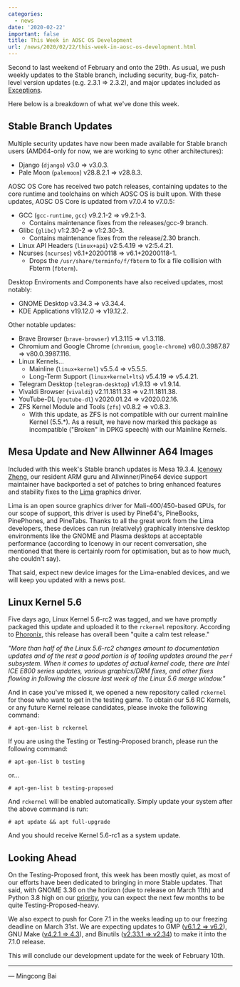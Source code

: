 ```yaml
---
categories:
  - news
date: '2020-02-22'
important: false
title: This Week in AOSC OS Development
url: /news/2020/02/22/this-week-in-aosc-os-development.html
---
```



Second to last weekend of February and onto the 29th. As usual, we push weekly
updates to the Stable branch, including security, bug-fix, patch-level version
updates (e.g. 2.3.1 => 2.3.2), and major updates included as
[Exceptions](https://wiki.aosc.io/en/dev-sys-cycle-exceptions).

Here below is a breakdown of what we've done this week.

Stable Branch Updates
---------------------

Multiple security updates have now been made available for Stable branch users
(AMD64-only for now, we are working to sync other architectures):

- Django (`django`) v3.0 => v3.0.3.
- Pale Moon (`palemoon`) v28.8.2.1 => v28.8.3.

AOSC OS Core has received two patch releases, containing updates to the core
runtime and toolchains on which AOSC OS is built upon. With these updates,
AOSC OS Core is updated from v7.0.4 to v7.0.5:

- GCC (`gcc-runtime`, `gcc`) v9.2.1-2 => v9.2.1-3.
  - Contains maintenance fixes from the releases/gcc-9 branch.
- Glibc (`glibc`) v1:2.30-2 => v1:2.30-3.
  - Contains maintenance fixes from the release/2.30 branch.
- Linux API Headers (`linux+api`) v2:5.4.19 => v2:5.4.21.
- Ncurses (`ncurses`) v6.1+20200118 => v6.1+20200118-1.
  - Drops the `/usr/share/terminfo/f/fbterm` to fix a file collision with
    Fbterm (`fbterm`).

Desktop Enviroments and Components have also received updates, most notably:

- GNOME Desktop v3.34.3 => v3.34.4.
- KDE Applications v19.12.0 => v19.12.2.

Other notable updates:

- Brave Browser (`brave-browser`) v1.3.115 => v1.3.118.
- Chromium and Google Chrome (`chromium`, `google-chrome`)
  v80.0.3987.87 => v80.0.3987.116.
- Linux Kernels...
    - Mainline (`linux+kernel`) v5.5.4 => v5.5.5.
    - Long-Term Support (`linux+kernel+lts`) v5.4.19 => v5.4.21.
- Telegram Desktop (`telegram-desktop`) v1.9.13 => v1.9.14.
- Vivaldi Browser (`vivaldi`) v2.11.1811.33 => v2.11.1811.38.
- YouTube-DL (`youtube-dl`) v2020.01.24 => v2020.02.16.
- ZFS Kernel Module and Tools (`zfs`) v0.8.2 => v0.8.3.
    - With this update, as ZFS is not compatible with our current mainline
      Kernel (5.5.\*). As a result, we have now marked this package as
      incompatible ("Broken" in DPKG speech) with our Mainline Kernels.

Mesa Update and New Allwinner A64 Images
----------------------------------------

Included with this week's Stable branch updates is Mesa 19.3.4.
[Icenowy Zheng](https://github.com/Icenowy), our resident ARM guru and
Allwinner/Pine64 device support maintainer have backported a set of patches
to bring enhanced features and stability fixes to the
[Lima](https://gitlab.freedesktop.org/lima/web) graphics driver.

Lima is an open source graphics driver for Mali-400/450-based GPUs, for our
scope of support, this driver is used by Pine64's, PineBooks, PinePhones,
and PineTabs. Thanks to all the great work from the Lima developers, these
devices can run (relatively) graphically intensive desktop environments like
the GNOME and Plasma desktops at acceptable performance (according to Icenowy
in our recent conversation, she mentioned that there is certainly room for
optimisation, but as to how much, she couldn't say).

That said, expect new device images for the Lima-enabled devices, and we will
keep you updated with a news post.

Linux Kernel 5.6
----------------

Five days ago, Linux Kernel 5.6-rc2 was tagged, and we have promptly packaged
this update and uploaded it to the `rckernel` repository. According to
[Phoronix](https://www.phoronix.com/scan.php?page=news_item&px=Linux-5.6-rc2-Released),
this release has overall been "quite a calm test release."

*"More than half of the Linux 5.6-rc2 changes amount to documentation updates*
*and of the rest a good portion is of tooling updates around the `perf`*
*subsystem. When it comes to updates of actual kernel code, there are Intel*
*ICE E800 series updates, various graphics/DRM fixes, and other fixes*
*flowing in following the closure last week of the Linux 5.6 merge window."*

And in case you've missed it, we opened a new repository called `rckernel` for
those who want to get in the testing game. To obtain our 5.6 RC Kernels, or
any future Kernel release candidates, please invoke the following command:

```
# apt-gen-list b rckernel
```

If you are using the Testing or Testing-Proposed branch, please run the
following command:

```
# apt-gen-list b testing
```

or...

```
# apt-gen-list b testing-proposed
```

And `rckernel` will be enabled automatically. Simply update your system after
the above command is run:

```
# apt update && apt full-upgrade
```

And you should receive Kernel 5.6-rc1 as a system update.

Looking Ahead
-------------

On the Testing-Proposed front, this week has been mostly quiet, as most of
our efforts have been dedicated to bringing in more Stable updates. That said,
with GNOME 3.36 on the horizon (due to release on March 11th) and Python 3.8
high on our [priority](https://github.com/AOSC-Dev/aosc-os-abbs/issues/2073),
you can expect the next few months to be quite Testing-Proposed-heavy.

We also expect to push for Core 7.1 in the weeks leading up to our freezing
deadline on March 31st. We are expecting updates to GMP
([v6.1.2 => v6.2](https://gmplib.org/gmp6.2.html)), GNU Make ([v4.2.1 => 4.3](https://lists.gnu.org/archive/html/info-gnu/2020-01/msg00004.html)),
and Binutils ([v2.33.1 => v2.34](https://sourceware.org/git/gitweb.cgi?p=binutils-gdb.git;a=blob_plain;f=binutils/NEWS;hb=refs/tags/binutils-2_34))
to make it into the 7.1.0 release.

This will conclude our development update for the week of February 10th.

---

— Mingcong Bai